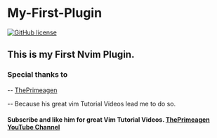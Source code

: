 # My-First-Plugin
[![GitHub license](https://img.shields.io/github/license/arpangreat/My-First-Plugin)](https://github.com/arpangreat/My-First-Plugin/blob/master/LICENSE)
## This is my First Nvim Plugin. 

### Special thanks to 
  -- [ThePrimeagen](https://www.youtube.com/c/ThePrimeagen)
  
  -- Because his great vim Tutorial Videos lead me to do so.
  
  #### Subscribe and like him for great Vim Tutorial Videos. [ThePrimeagen YouTube Channel](https://www.youtube.com/c/ThePrimeagen)
